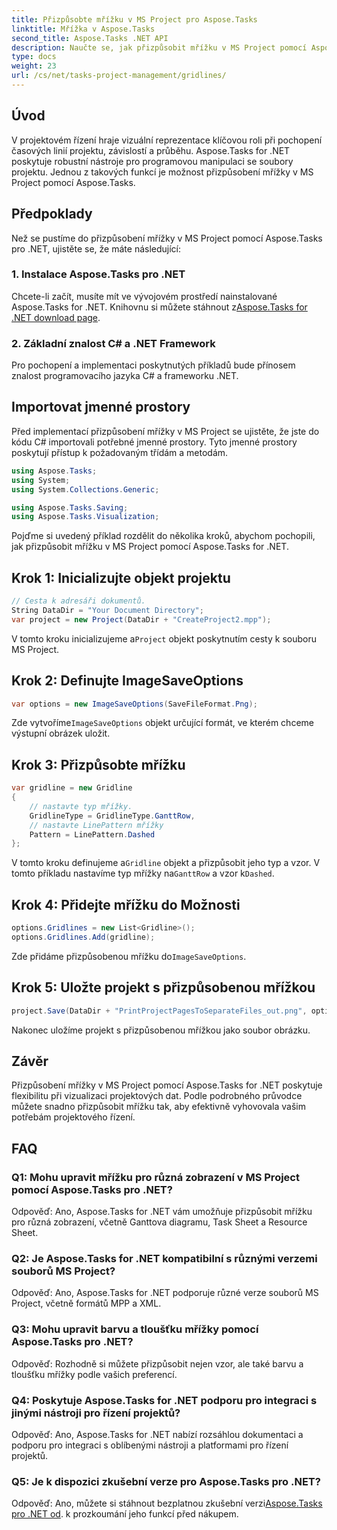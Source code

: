 ```yaml
---
title: Přizpůsobte mřížku v MS Project pro Aspose.Tasks
linktitle: Mřížka v Aspose.Tasks
second_title: Aspose.Tasks .NET API
description: Naučte se, jak přizpůsobit mřížku v MS Project pomocí Aspose.Tasks pro .NET. Vylepšete vizualizaci a správu svého projektu pomocí snadno pochopitelných kroků.
type: docs
weight: 23
url: /cs/net/tasks-project-management/gridlines/
---
```

## Úvod

V projektovém řízení hraje vizuální reprezentace klíčovou roli při pochopení časových linií projektu, závislostí a průběhu. Aspose.Tasks for .NET poskytuje robustní nástroje pro programovou manipulaci se soubory projektu. Jednou z takových funkcí je možnost přizpůsobení mřížky v MS Project pomocí Aspose.Tasks.

## Předpoklady

Než se pustíme do přizpůsobení mřížky v MS Project pomocí Aspose.Tasks pro .NET, ujistěte se, že máte následující:

### 1. Instalace Aspose.Tasks pro .NET

 Chcete-li začít, musíte mít ve vývojovém prostředí nainstalované Aspose.Tasks for .NET. Knihovnu si můžete stáhnout z[Aspose.Tasks for .NET download page](https://releases.aspose.com/tasks/net/).

### 2. Základní znalost C# a .NET Framework

Pro pochopení a implementaci poskytnutých příkladů bude přínosem znalost programovacího jazyka C# a frameworku .NET.

## Importovat jmenné prostory

Před implementací přizpůsobení mřížky v MS Project se ujistěte, že jste do kódu C# importovali potřebné jmenné prostory. Tyto jmenné prostory poskytují přístup k požadovaným třídám a metodám.

```csharp
using Aspose.Tasks;
using System;
using System.Collections.Generic;

using Aspose.Tasks.Saving;
using Aspose.Tasks.Visualization;

```

Pojďme si uvedený příklad rozdělit do několika kroků, abychom pochopili, jak přizpůsobit mřížku v MS Project pomocí Aspose.Tasks for .NET.

## Krok 1: Inicializujte objekt projektu

```csharp
// Cesta k adresáři dokumentů.
String DataDir = "Your Document Directory";
var project = new Project(DataDir + "CreateProject2.mpp");
```

 V tomto kroku inicializujeme a`Project` objekt poskytnutím cesty k souboru MS Project.

## Krok 2: Definujte ImageSaveOptions

```csharp
var options = new ImageSaveOptions(SaveFileFormat.Png);
```

 Zde vytvoříme`ImageSaveOptions` objekt určující formát, ve kterém chceme výstupní obrázek uložit.

## Krok 3: Přizpůsobte mřížku

```csharp
var gridline = new Gridline
{
	// nastavte typ mřížky.
	GridlineType = GridlineType.GanttRow, 
	// nastavte LinePattern mřížky
	Pattern = LinePattern.Dashed
};
```

 V tomto kroku definujeme a`Gridline` objekt a přizpůsobit jeho typ a vzor. V tomto příkladu nastavíme typ mřížky na`GanttRow` a vzor k`Dashed`.

## Krok 4: Přidejte mřížku do Možnosti

```csharp
options.Gridlines = new List<Gridline>();
options.Gridlines.Add(gridline);
```

 Zde přidáme přizpůsobenou mřížku do`ImageSaveOptions`.

## Krok 5: Uložte projekt s přizpůsobenou mřížkou

```csharp
project.Save(DataDir + "PrintProjectPagesToSeparateFiles_out.png", options);
```

Nakonec uložíme projekt s přizpůsobenou mřížkou jako soubor obrázku.

## Závěr

Přizpůsobení mřížky v MS Project pomocí Aspose.Tasks for .NET poskytuje flexibilitu při vizualizaci projektových dat. Podle podrobného průvodce můžete snadno přizpůsobit mřížku tak, aby efektivně vyhovovala vašim potřebám projektového řízení.

## FAQ

### Q1: Mohu upravit mřížku pro různá zobrazení v MS Project pomocí Aspose.Tasks pro .NET?

Odpověď: Ano, Aspose.Tasks for .NET vám umožňuje přizpůsobit mřížku pro různá zobrazení, včetně Ganttova diagramu, Task Sheet a Resource Sheet.

### Q2: Je Aspose.Tasks for .NET kompatibilní s různými verzemi souborů MS Project?

Odpověď: Ano, Aspose.Tasks for .NET podporuje různé verze souborů MS Project, včetně formátů MPP a XML.

### Q3: Mohu upravit barvu a tloušťku mřížky pomocí Aspose.Tasks pro .NET?

Odpověď: Rozhodně si můžete přizpůsobit nejen vzor, ale také barvu a tloušťku mřížky podle vašich preferencí.

### Q4: Poskytuje Aspose.Tasks for .NET podporu pro integraci s jinými nástroji pro řízení projektů?

Odpověď: Ano, Aspose.Tasks for .NET nabízí rozsáhlou dokumentaci a podporu pro integraci s oblíbenými nástroji a platformami pro řízení projektů.

### Q5: Je k dispozici zkušební verze pro Aspose.Tasks pro .NET?

 Odpověď: Ano, můžete si stáhnout bezplatnou zkušební verzi[Aspose.Tasks pro .NET od](https://forum.aspose.com/c/tasks/15). k prozkoumání jeho funkcí před nákupem.